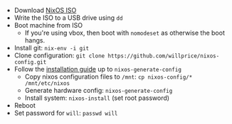 * Download [NixOS ISO](https://nixos.org/nixos/download.html)
* Write the ISO to a USB drive using `dd`
* Boot machine from ISO
  * If you're using vbox, then boot with `nomodeset` as otherwise the boot hangs.
* Install git: `nix-env -i git`
* Clone configuration: `git clone https://github.com/willprice/nixos-config.git`
* Follow the [installation guide](https://nixos.org/nixos/manual/index.html#sec-installation) up to `nixos-generate-config`
  * Copy nixos configuration files to `/mnt`: `cp nixos-config/* /mnt/etc/nixos`
  * Generate hardware config: `nixos-generate-config`
  * Install system: `nixos-install` (set root password)
* Reboot
* Set password for `will`: `passwd will`
